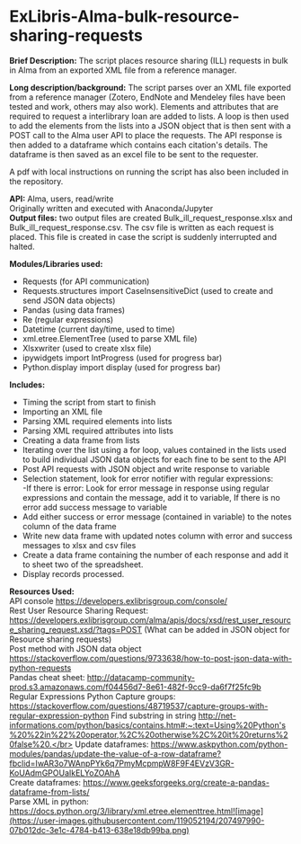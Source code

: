 # ExLibris-Alma-bulk-resource-sharing-requests

<b>Brief Description:</b> The script places resource sharing (ILL) requests in bulk in Alma from an exported XML file from a reference manager.

<b>Long description/background:</b>
The script parses over an XML file exported from a reference manager (Zotero, EndNote and Mendeley files have been tested and work, others may also work). Elements and attributes that are required  to request a interlibrary loan are added to lists. A loop is then used to add the elements from the lists into a JSON object that is then sent with a POST call to the Alma user API to place the requests. The API response is then added to a dataframe which contains each citation's details. The dataframe is then saved as an excel file to be sent to the requester.

A pdf with local instructions on running the script has also been included in the repository. 

<b>API:</b> Alma, users, read/write</br>
Originally written and executed with Anaconda/Jupyter</br>
<b>Output files:</b> two output files are created Bulk_ill_request_response.xlsx and Bulk_ill_request_response.csv. The csv file is written as each request is placed. This file is created in case the script is suddenly interrupted and halted.

<b>Modules/Libraries used:</b>
<ul>
<li> Requests (for API communication)</li>
<li>Requests.structures import CaseInsensitiveDict (used to create and send JSON data objects)</li>
<li>Pandas (using data frames)</li>
<li>Re (regular expressions)</li>
<li>Datetime (current day/time, used to time)</li>
<li>xml.etree.ElementTree (used to parse XML file)</li>
<li>Xlsxwriter (used to create xlsx file)</li>
<li>ipywidgets import IntProgress (used for progress bar)</li>
<li>Python.display import display (used for progress bar)</li>
</ul>	
<b>Includes:</b>
<ul>
<li>Timing the script from start to finish</li>
<li>Importing an XML file</li>
<li>Parsing XML required elements into lists</li>
<li>Parsing XML required attributes into lists</li>
<li>Creating a data frame from lists</li>
<li>Iterating over the list using a for loop, values contained in the lists used to build individual JSON data objects for each fine to be sent to the API</li>
<li>Post API requests with JSON object and write response to variable
<li>Selection statement, look for error notifier with regular expressions:</li>
		-If there is error: Look for error message in response using regular expressions and contain the message, add it to variable, If there is no error add success message to variable
<li>Add either success or error message (contained in variable) to the notes column of the data frame</li>
<li>Write new data frame with updated notes column with error and success messages to xlsx and csv files</li>
<li>Create a data frame containing the number of each response and add it to sheet two of the spreadsheet.</li>
<li>Display records processed.</li>
</ul>		
	
<b>Resources Used:</b></br>
API console https://developers.exlibrisgroup.com/console/</br>
Rest User Resource Sharing Request: https://developers.exlibrisgroup.com/alma/apis/docs/xsd/rest_user_resource_sharing_request.xsd/?tags=POST (What can be added in JSON object for Resource sharing requests)</br>
Post method with JSON data object https://stackoverflow.com/questions/9733638/how-to-post-json-data-with-python-requests</br>
Pandas cheat sheet: http://datacamp-community-prod.s3.amazonaws.com/f04456d7-8e61-482f-9cc9-da6f7f25fc9b</br>
Regular Expressions Python Capture groups: https://stackoverflow.com/questions/48719537/capture-groups-with-regular-expression-python
Find substring in string http://net-informations.com/python/basics/contains.htm#:~:text=Using%20Python's%20%22in%22%20operator,%2C%20otherwise%2C%20it%20returns%20false%20.</br>
Update dataframes: https://www.askpython.com/python-modules/pandas/update-the-value-of-a-row-dataframe?fbclid=IwAR3o7WAnpPYk6q7PmyMcpmpW8F9F4EVzV3GR-KoUAdmGPOUaIkELYoZOAhA</br>
Create dataframes: https://www.geeksforgeeks.org/create-a-pandas-dataframe-from-lists/</br>
Parse XML in python: https://docs.python.org/3/library/xml.etree.elementtree.html![image](https://user-images.githubusercontent.com/119052194/207497990-07b012dc-3e1c-4784-b413-638e18db99ba.png)
